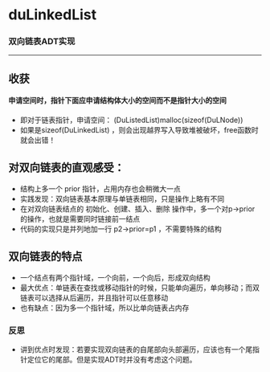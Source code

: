 # duLinkedList
### 双向链表ADT实现
***
## 收获
#### 申请空间时，指针下面应申请结构体大小的空间而不是指针大小的空间
+ 即对于链表指针，申请空间： (DuListedList)malloc(sizeof(DuLNode))
+ 如果是sizeof(DuLinkedList) ，则会出现越界写入导致堆被破坏，free函数时就会出错！
## 对双向链表的直观感受：
- 结构上多一个 prior 指针，占用内存也会稍微大一点
- 实践发现：双向链表基本原理与单链表相同，只是操作上略有不同
- 在对双向链表结点的 初始化、创建、插入、删除 操作中，多一个对p->prior的操作，也就是需要同时链接前一结点
- 代码的实现只是并列地加一行 p2->prior=p1 ，不需要特殊的结构

## 双向链表的特点
+ 一个结点有两个指针域，一个向前，一个向后，形成双向结构
+ 最大优点：单链表在查找或移动指针的时候，只能单向遍历，单向移动；而双链表可以选择从后遍历，并且指针可以任意移动
+ 也有缺点：因为多一个指针域，所以比单向链表占内存
### 反思
+ 讲到优点时发现：若要实现双向链表的自尾部向头部遍历，应该也有一个尾指针定位它的尾部。但是实现ADT时并没有考虑这个问题。
